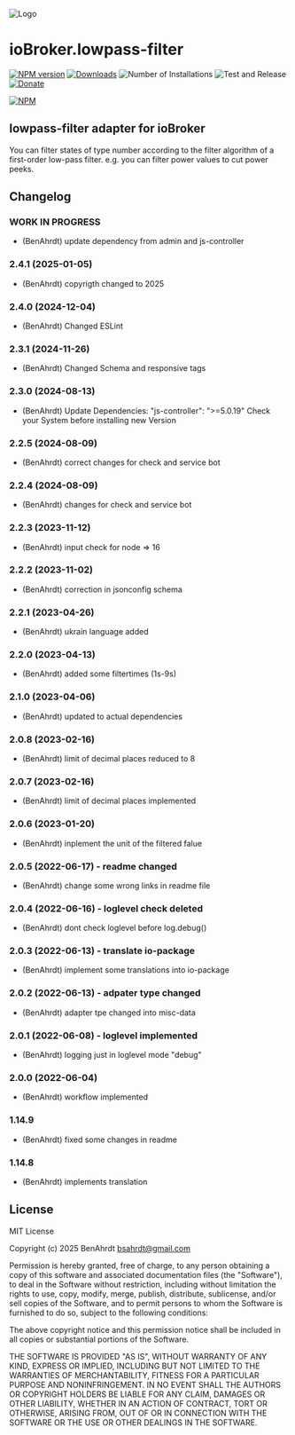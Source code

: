 ![Logo](admin/lowpass-filter.png)
# ioBroker.lowpass-filter

[![NPM version](https://img.shields.io/npm/v/iobroker.lowpass-filter.svg)](https://www.npmjs.com/package/iobroker.lowpass-filter)
[![Downloads](https://img.shields.io/npm/dm/iobroker.lowpass-filter.svg)](https://www.npmjs.com/package/iobroker.lowpass-filter)
![Number of Installations](https://iobroker.live/badges/lowpass-filter-installed.svg)
![Test and Release](https://github.com/BenAhrdt/ioBroker.lowpass-filter/workflows/Test%20and%20Release/badge.svg)
[![Donate](https://img.shields.io/badge/paypal-donate%20|%20spenden-blue.svg)](https://paypal.me/besc83)

[![NPM](https://nodei.co/npm/iobroker.lowpass-filter.png?downloads=true)](https://nodei.co/npm/iobroker.lowpass-filter/)

## lowpass-filter adapter for ioBroker

You can filter states of type number according to the filter algorithm of a first-order low-pass filter.
e.g. you can filter power values to cut power peeks.

## Changelog
<!--
	Placeholder for the next version (at the beginning of the line):
	### **WORK IN PROGRESS**
-->
### **WORK IN PROGRESS**
* (BenAhrdt) update dependency from admin and js-controller

### 2.4.1 (2025-01-05)
* (BenAhrdt) copyrigth changed to 2025

### 2.4.0 (2024-12-04)
* (BenAhrdt) Changed ESLint

### 2.3.1 (2024-11-26)
* (BenAhrdt) Changed Schema and responsive tags

### 2.3.0 (2024-08-13)
* (BenAhrdt) Update Dependencies: "js-controller": ">=5.0.19"
  Check your System before installing new Version

### 2.2.5 (2024-08-09)
* (BenAhrdt) correct changes for check and service bot

### 2.2.4 (2024-08-09)
* (BenAhrdt) changes for check and service bot

### 2.2.3 (2023-11-12)
* (BenAhrdt) input check for node => 16

### 2.2.2 (2023-11-02)
* (BenAhrdt) correction in jsonconfig schema

### 2.2.1 (2023-04-26)
* (BenAhrdt) ukrain language added

### 2.2.0 (2023-04-13)
* (BenAhrdt) added some filtertimes (1s-9s)

### 2.1.0 (2023-04-06)
* (BenAhrdt) updated to actual dependencies

### 2.0.8 (2023-02-16)
* (BenAhrdt) limit of decimal places reduced to 8

### 2.0.7 (2023-02-16)
* (BenAhrdt) limit of decimal places implemented

### 2.0.6 (2023-01-20)
* (BenAhrdt) inplement the unit of the filtered falue

### 2.0.5 (2022-06-17) - readme changed
* (BenAhrdt) change some wrong links in readme file

### 2.0.4 (2022-06-16) - loglevel check deleted
* (BenAhrdt) dont check loglevel before log.debug()

### 2.0.3 (2022-06-13) - translate io-package
* (BenAhrdt) implement some translations into io-package

### 2.0.2 (2022-06-13) - adpater type changed
* (BenAhrdt) adapter tpe changed into misc-data

### 2.0.1 (2022-06-08) - loglevel implemented
* (BenAhrdt) logging just in loglevel mode "debug"

### 2.0.0 (2022-06-04)
* (BenAhrdt) workflow implemented

### 1.14.9
* (BenAhrdt) fixed some changes in readme

### 1.14.8
* (BenAhrdt) implements translation

## License
MIT License

Copyright (c) 2025 BenAhrdt <bsahrdt@gmail.com>

Permission is hereby granted, free of charge, to any person obtaining a copy
of this software and associated documentation files (the "Software"), to deal
in the Software without restriction, including without limitation the rights
to use, copy, modify, merge, publish, distribute, sublicense, and/or sell
copies of the Software, and to permit persons to whom the Software is
furnished to do so, subject to the following conditions:

The above copyright notice and this permission notice shall be included in all
copies or substantial portions of the Software.

THE SOFTWARE IS PROVIDED "AS IS", WITHOUT WARRANTY OF ANY KIND, EXPRESS OR
IMPLIED, INCLUDING BUT NOT LIMITED TO THE WARRANTIES OF MERCHANTABILITY,
FITNESS FOR A PARTICULAR PURPOSE AND NONINFRINGEMENT. IN NO EVENT SHALL THE
AUTHORS OR COPYRIGHT HOLDERS BE LIABLE FOR ANY CLAIM, DAMAGES OR OTHER
LIABILITY, WHETHER IN AN ACTION OF CONTRACT, TORT OR OTHERWISE, ARISING FROM,
OUT OF OR IN CONNECTION WITH THE SOFTWARE OR THE USE OR OTHER DEALINGS IN THE
SOFTWARE.
